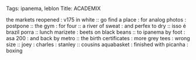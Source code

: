 Tags: ipanema, leblon
Title: ACADEMIX 
  
the markets reopened : v175 in white :: go find a place : for analog photos : postpone :: the gym : for  four :: a river of sweat : and perfex to dry :: isso é brazil porra :: lunch marizete : beets on black beans :: to ipanema by foot : asa 200 : and back by metro ::  the birth certificates : more grey tees : wrong size :: joey : charles : stanley :: cousins aquabasket : finished with picanha : boxing